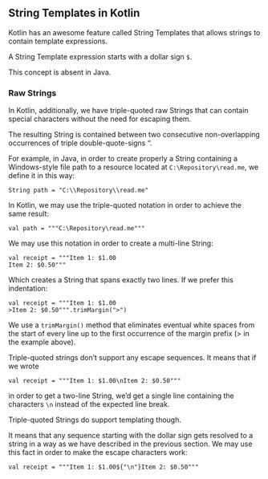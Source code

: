 ## String Templates in Kotlin

Kotlin has an awesome feature called String Templates that allows strings to contain template expressions.

A String Template expression starts with a dollar sign `$`.

This concept is absent in Java.

### Raw Strings

In Kotlin, additionally, we have triple-quoted raw Strings that can contain special characters without the need for escaping them.

The resulting String is contained between two consecutive non-overlapping occurrences of triple double-quote-signs “.

For example, in Java, in order to create properly a String containing a Windows-style file path to a resource located at `C:\Repository\read.me`, we define it in this way:

```
String path = "C:\\Repository\\read.me"
```

In Kotlin, we may use the triple-quoted notation in order to achieve the same result:

```
val path = """C:\Repository\read.me"""
```

We may use this notation in order to create a multi-line String:

```
val receipt = """Item 1: $1.00
Item 2: $0.50"""
```

Which creates a String that spans exactly two lines. If we prefer this indentation:

```
val receipt = """Item 1: $1.00
>Item 2: $0.50""".trimMargin(">") 
```

We use a `trimMargin()` method that eliminates eventual white spaces from the start of every line up to the first occurrence of the margin prefix (> in the example above).

Triple-quoted strings don’t support any escape sequences. It means that if we wrote

```
val receipt = """Item 1: $1.00\nItem 2: $0.50"""
```

in order to get a two-line String, we’d get a single line containing the characters `\n` instead of the expected line break.

Triple-quoted Strings do support templating though.

It means that any sequence starting with the dollar sign gets resolved to a string in a way as we have described in the previous section.
We may use this fact in order to make the escape characters work:

```
val receipt = """Item 1: $1.00${"\n"}Item 2: $0.50"""
```